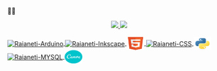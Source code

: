 👩‍🏫
<div align="center">
  <a href="https://github.com/raianeti">
  <img height="180em" src="https://github-readme-stats.vercel.app/api?username=raianeti&show_icons=true&theme=dark&include_all_commits=true&count_private=true"/>
  <img height="180em" src="https://github-readme-stats.vercel.app/api/top-langs/?username=raianeti&layout=compact&langs_count=7&theme=dark"/>
</div>
<div style="display: inline_block"><br>
  
  <img align="center" alt="Raianeti-Arduino" height="30" width="40" src="https://cdn.jsdelivr.net/gh/devicons/devicon/icons/arduino/arduino-original.svg">
  <img align="center" alt="Raianeti-Inkscape" height="30" width="40" src="https://cdn.jsdelivr.net/gh/devicons/devicon/icons/inkscape/inkscape-original.svg">
  <img align="center" alt="Rafa-HTML" height="30" width="40" src="https://raw.githubusercontent.com/devicons/devicon/master/icons/html5/html5-original.svg">
  <img align="center" alt="Raianeti-CSS" height="30" width="40" src="https://cdn.jsdelivr.net/gh/devicons/devicon/icons/latex/latex-original.svg">
  <img align="center" alt="RaianetiPython" height="30" width="40" src="https://raw.githubusercontent.com/devicons/devicon/master/icons/python/python-original.svg">
  <img align="center" alt="Raianeti-MYSQL" height="30" width="40" src="https://cdn.jsdelivr.net/gh/devicons/devicon/icons/mysql/mysql-original.svg">
  <img align="center" alt="Raianeti-canva" height="30" width="40" src="https://github.com/devicons/devicon/blob/master/icons/canva/canva-original.svg">

 
 </div>
 
 
